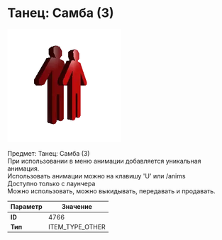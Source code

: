 # Танец: Самба (3)

![Item Image](../img/4766.webp?raw=true)

Предмет: Танец: Самба (3)<br>При использовании в меню анимации добавляется уникальная анимация.<br>Использовать анимации можно на клавишу 'U' или /anims<br>Доступно только с лаунчера<br>Можно использовать, можно выкидывать, передавать и продавать.


| Параметр | Значение |
|----------|----------|
| **ID** | 4766 |
| **Тип** | ITEM_TYPE_OTHER |


